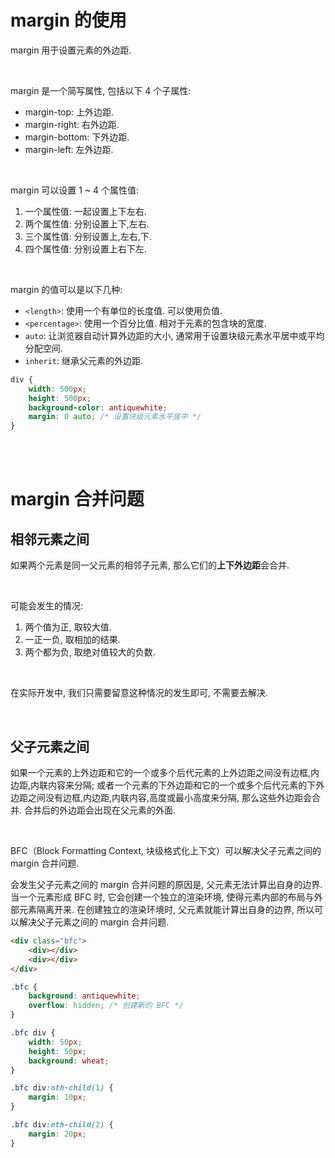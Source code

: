# margin 的使用

margin 用于设置元素的外边距.

<br>

margin 是一个简写属性, 包括以下 4 个子属性:

-   margin-top: 上外边距.
-   margin-right: 右外边距.
-   margin-bottom: 下外边距.
-   margin-left: 左外边距.

<br>

margin 可以设置 1 ~ 4 个属性值:

1. 一个属性值: 一起设置上下左右.
2. 两个属性值: 分别设置上下,左右.
3. 三个属性值: 分别设置上,左右,下.
4. 四个属性值: 分别设置上右下左.

<br>

margin 的值可以是以下几种:

-   `<length>`: 使用一个有单位的长度值. 可以使用负值.
-   `<percentage>`: 使用一个百分比值. 相对于元素的包含块的宽度.
-   `auto`: 让浏览器自动计算外边距的大小, 通常用于设置块级元素水平居中或平均分配空间.
-   `inherit`: 继承父元素的外边距.

```css
div {
    width: 500px;
    height: 500px;
    background-color: antiquewhite;
    margin: 0 auto; /* 设置块级元素水平居中 */
}
```

<br><br>

# margin 合并问题

## 相邻元素之间

如果两个元素是同一父元素的相邻子元素, 那么它们的**上下外边距**会合并.

<br>

可能会发生的情况:

1. 两个值为正, 取较大值.
2. 一正一负, 取相加的结果.
3. 两个都为负, 取绝对值较大的负数.

<br>

在实际开发中, 我们只需要留意这种情况的发生即可, 不需要去解决.

<br>

## 父子元素之间

如果一个元素的上外边距和它的一个或多个后代元素的上外边距之间没有边框,内边距,内联内容来分隔; 或者一个元素的下外边距和它的一个或多个后代元素的下外边距之间没有边框,内边距,内联内容,高度或最小高度来分隔, 那么这些外边距会合并. 合并后的外边距会出现在父元素的外面.

<br>

BFC（Block Formatting Context, 块级格式化上下文）可以解决父子元素之间的 margin 合并问题.

会发生父子元素之间的 margin 合并问题的原因是, 父元素无法计算出自身的边界. 当一个元素形成 BFC 时, 它会创建一个独立的渲染环境, 使得元素内部的布局与外部元素隔离开来. 在创建独立的渲染环境时, 父元素就能计算出自身的边界, 所以可以解决父子元素之间的 margin 合并问题.

```html
<div class="bfc">
    <div></div>
    <div></div>
</div>
```

```css
.bfc {
    background: antiquewhite;
    overflow: hidden; /* 创建新的 BFC */
}

.bfc div {
    width: 50px;
    height: 50px;
    background: wheat;
}

.bfc div:nth-child(1) {
    margin: 10px;
}

.bfc div:nth-child(2) {
    margin: 20px;
}
```

<br>
